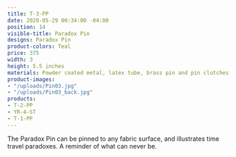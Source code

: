 ```yaml
---
title: T-3-PP
date: 2020-05-29 00:34:00 -04:00
position: 14
visible-title: Paradox Pin
designs: Paradox Pin
product-colors: Teal
price: 375
width: 3
height: 5.5 inches
materials: Powder coated metal, latex tube, brass pin and pin clutches.
product-images:
- "/uploads/Pin03.jpg"
- "/uploads/Pin03_back.jpg"
products:
- T-2-PP
- YR-4-ST
- T-1-PP
---
```


The Paradox Pin can be pinned to any fabric surface, and illustrates time travel paradoxes. A reminder of what can never be.
